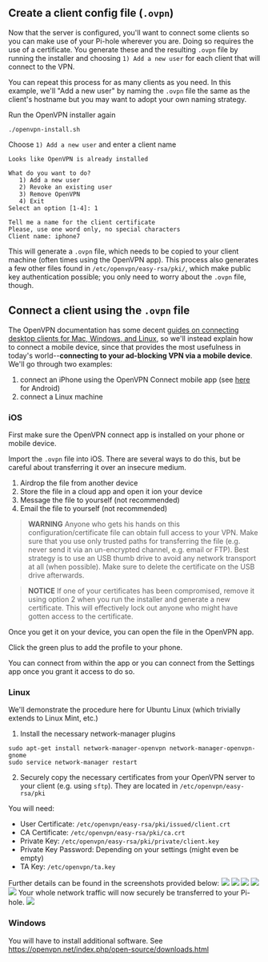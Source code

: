 ## Create a client config file (`.ovpn`)

Now that the server is configured, you'll want to connect some clients so you can make use of your Pi-hole wherever you are.  Doing so requires the use of a certificate.  You generate these and the resulting `.ovpn` file by running the installer and choosing `1) Add a new user` for each client that will connect to the VPN.  

You can repeat this process for as many clients as you need.  In this example, we'll "Add a new user" by naming the `.ovpn` file the same as the client's hostname but you may want to adopt your own naming strategy.

Run the OpenVPN installer again

```
./openvpn-install.sh
```

Choose `1) Add a new user` and enter a client name
```
Looks like OpenVPN is already installed

What do you want to do?
   1) Add a new user
   2) Revoke an existing user
   3) Remove OpenVPN
   4) Exit
Select an option [1-4]: 1

Tell me a name for the client certificate
Please, use one word only, no special characters
Client name: iphone7
```

This will generate a `.ovpn` file, which needs to be copied to your client machine (often times using the OpenVPN app).  This process also generates a few other files found in `/etc/openvpn/easy-rsa/pki/`, which make public key authentication possible; you only need to worry about the `.ovpn` file, though.

## Connect a client using the `.ovpn` file

The OpenVPN documentation has some decent [guides on connecting desktop clients for Mac, Windows, and Linux](https://openvpn.net/index.php/access-server/docs/admin-guides-sp-859543150/howto-connect-client-configuration.html), so we'll instead explain how to connect a mobile device, since that provides the most usefulness in today's world--**connecting to your ad-blocking VPN via a mobile device**.  We'll go through two examples:

1. connect an iPhone using the OpenVPN Connect mobile app (see [here](https://github.com/pi-hole/pi-hole/wiki/OpenVPN-server:-Connect-from-a-client-(Android)) for Android)
2. connect a Linux machine

### iOS
First make sure the OpenVPN connect app is installed on your phone or mobile device.

Import the `.ovpn` file into iOS.  There are several ways to do this, but be careful about transferring it over an insecure medium.

1. Airdrop the file from another device
2. Store the file in a cloud app and open it ion your device
3. Message the file to yourself (not recommended)
4. Email the file to yourself (not recommended)

>**WARNING** Anyone who gets his hands on this configuration/certificate file can obtain full access to your VPN. Make sure that you use only trusted paths for transferring the file (e.g. never send it via an un-encrypted channel, e.g. email or FTP). Best strategy is to use an USB thumb drive to avoid any network transport at all (when possible). Make sure to delete the certificate on the USB drive afterwards.

>**NOTICE** If one of your certificates has been compromised, remove it using option 2 when you run the installer and generate a new certificate. This will effectively lock out anyone who might have gotten access to the certificate.

Once you get it on your device, you can open the file in the OpenVPN app.  

Click the green plus to add the profile to your phone.

You can connect from within the app or you can connect from the Settings app once you grant it access to do so.

### Linux
We'll demonstrate the procedure here for Ubuntu Linux (which trivially extends to Linux Mint, etc.)

1. Install the necessary network-manager plugins
```
sudo apt-get install network-manager-openvpn network-manager-openvpn-gnome
sudo service network-manager restart
```

2. Securely copy the necessary certificates from your OpenVPN server to your client (e.g. using `sftp`). They are located in `/etc/openvpn/easy-rsa/pki`

You will need:

* User Certificate: `/etc/openvpn/easy-rsa/pki/issued/client.crt`
* CA Certificate: `/etc/openvpn/easy-rsa/pki/ca.crt`
* Private Key: `/etc/openvpn/easy-rsa/pki/private/client.key`
* Private Key Password: Depending on your settings (might even be empty)
* TA Key: `/etc/openvpn/ta.key`

Further details can be found in the screenshots provided below:
![](NetworkManager3.png)
![](NetworkManager4.png)
![](NetworkManager5.png)
![](NetworkManager6.png)
![](NetworkManager7.png)
Your whole network traffic will now securely be transferred to your Pi-hole.
![](VPNclients.png)

### Windows

You will have to install additional software. See https://openvpn.net/index.php/open-source/downloads.html